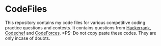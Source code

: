# CodeFiles
This repository contains my code files for various competitive coding practice questions and contests. It contains questions from [Hackerrank](https://www.hackerrank.com/deeepeshthakur), [Codechef](https://www.codechef.com/users/deeepeshthakur) and [CodeForces](http://codeforces.com/profile/deeepeshthakur).
*PS: Do not copy paste these codes. They are only incase of doubts.

